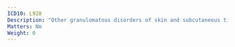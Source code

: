 ```yaml
---
ICD10: L928
Description: "Other granulomatous disorders of skin and subcutaneous tissue"
Matters: No
Weight: 0
---
```


